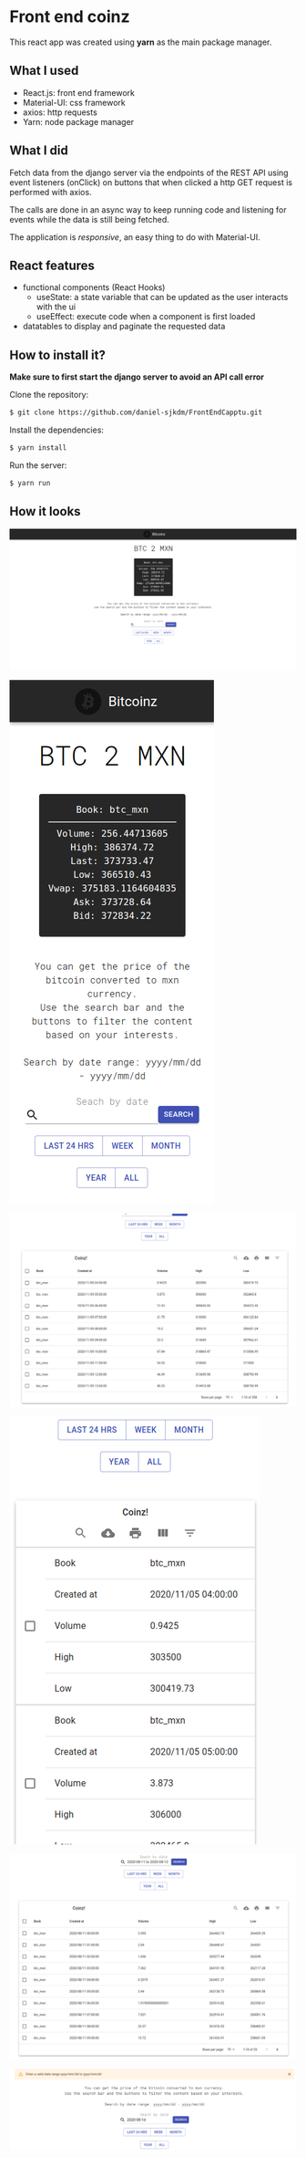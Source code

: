 # Front end coinz

This react app was created using __yarn__ as the main package manager.


## What I used

+ React.js: front end framework
+ Material-UI: css framework
+ axios: http requests
+ Yarn: node package manager


## What I did

Fetch data from the django server via the endpoints of the REST API using event listeners (onClick) on 
buttons that when clicked a http GET request is performed with axios.

The calls are done in an async way to keep running code and listening for events while the data is still being fetched.

The application is _responsive_, an easy thing to do with Material-UI.

## React features 

+ functional components (React Hooks)
  + useState: a state variable that can be updated as the user interacts with the ui
  + useEffect: execute code when a component is first loaded
+ datatables to display and paginate the requested data

## How to install it?

**Make sure to first start the django server to avoid an API call error**

Clone the repository:
```sh
$ git clone https://github.com/daniel-sjkdm/FrontEndCapptu.git
```

Install the dependencies:
```sh
$ yarn install
```

Run the server:
```sh
$ yarn run
```


## How it looks

![Main](screenshots/main.png)

![MainResponsive](screenshots/main_responsive.png)

![Data](screenshots/by_month.png)

![DataResponsive](screenshots/by_month_responsive.png)

![DataRange](screenshots/by_range.png)

![DataValidation](screenshots/validation.png)